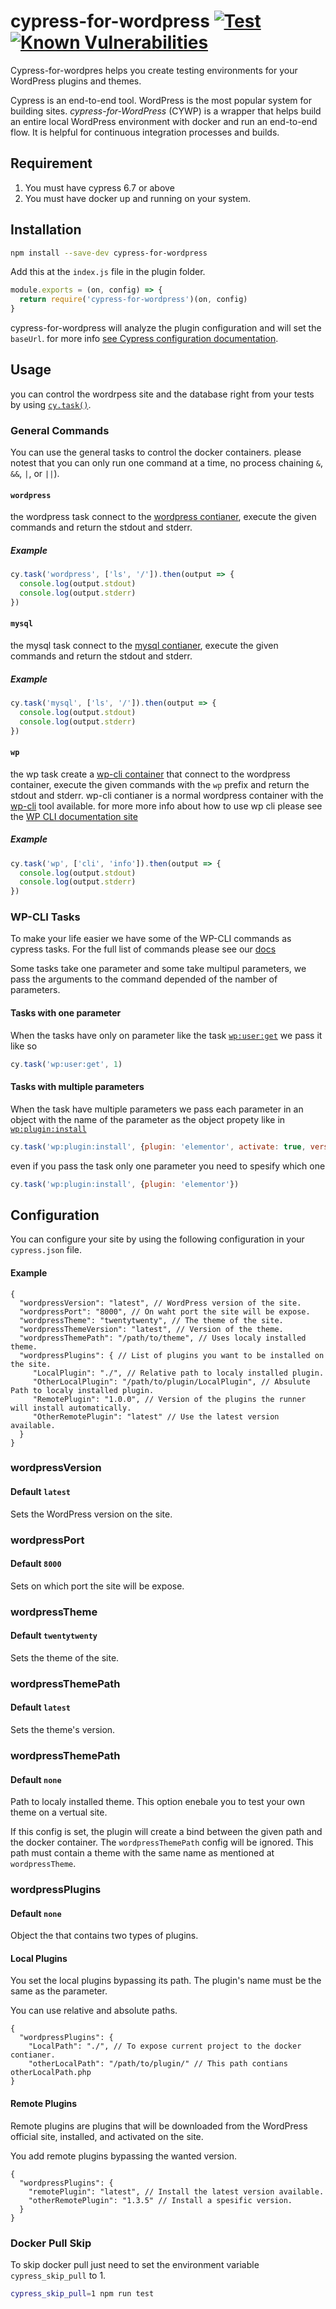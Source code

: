 # cypress-for-wordpress [![Test](https://github.com/OmriBarZik/cywp/actions/workflows/tests.yml/badge.svg)](https://github.com/OmriBarZik/cywp/actions/workflows/tests.yml)[![Known Vulnerabilities](https://snyk.io/test/github/OmriBarZik/cywp/badge.svg)](https://snyk.io/test/github/OmriBarZik/cywp)

Cypress-for-wordpres helps you create testing environments for your WordPress plugins and themes.

Cypress is an end-to-end tool. WordPress is the most popular system for building sites. *cypress-for-WordPress* (CYWP) is a wrapper that helps build an entire local WordPress environment with docker and run an end-to-end flow. It is helpful for continuous integration processes and builds.

## Requirement

1. You must have cypress 6.7 or above
2. You must have docker up and running on your system.

## Installation

```bash
npm install --save-dev cypress-for-wordpress
```

Add this at the `index.js` file in the plugin folder.
```js
module.exports = (on, config) => {
  return require('cypress-for-wordpress')(on, config)
}
```

cypress-for-wordpress will analyze the plugin configuration and will set the `baseUrl`. for more info [see Cypress configuration documentation](https://docs.cypress.io/guides/references/configuration#Global).


## Usage 

you can control the wordrpess site and the database right from your tests by using [`cy.task()`](https://docs.cypress.io/api/commands/task).

### General Commands
You can use the general tasks to control the docker containers. please notest that you can only run one command at a time, no process chaining `&`, `&&`, `|`, or `||`).
#### `wordpress`
the wordpress task connect to the [wordpress contianer](https://hub.docker.com/_/wordpress), execute the given commands and return the stdout and stderr.
##### Example

```js
cy.task('wordpress', ['ls', '/']).then(output => {
  console.log(output.stdout)
  console.log(output.stderr)
})
```
#### `mysql`
the mysql task connect to the [mysql contianer](https://hub.docker.com/_/mysql), execute the given commands and return the stdout and stderr.
##### Example

```js
cy.task('mysql', ['ls', '/']).then(output => {
  console.log(output.stdout)
  console.log(output.stderr)
})
```

#### `wp`
the wp task create a [wp-cli container](https://hub.docker.com/_/wordpress) that connect to the wordpress container, execute the given commands with the `wp` prefix and return the stdout and stderr.
wp-cli contianer is a normal wordpress container with the [wp-cli](https://wp-cli.org/) tool available. for more more info about how to use wp cli please see the [WP CLI documentation site](https://developer.wordpress.org/cli/commands/)
##### Example

```js
cy.task('wp', ['cli', 'info']).then(output => {
  console.log(output.stdout)
  console.log(output.stderr)
})
```

### WP-CLI Tasks
To make your life easier we have some of the WP-CLI commands as cypress tasks. For the full list of commands please see our [docs](docs)

Some tasks take one parameter and some take multipul parameters, we pass the arguments to the command depended of the namber of parameters.

#### Tasks with one parameter
When the tasks have only on parameter like the task [`wp:user:get`](docs/user.md#User+get) we pass it like so
```js
cy.task('wp:user:get', 1)
```

#### Tasks with multiple parameters
When the task have multiple parameters we pass each parameter in an object with the name of the parameter as the object propety like in [`wp:plugin:install`](docs/plugin.md#Plugin+install)
```js
cy.task('wp:plugin:install', {plugin: 'elementor', activate: true, version: '2.0.0'})
```
even if you pass the task only one parameter you need to spesify which one
```js
cy.task('wp:plugin:install', {plugin: 'elementor'})
```

## Configuration

You can configure your site by using the following configuration in your `cypress.json` file.

#### Example
```jsonc
{
  "wordpressVersion": "latest", // WordPress version of the site.
  "wordpressPort": "8000", // On waht port the site will be expose.
  "wordpressTheme": "twentytwenty", // The theme of the site.
  "wordpressThemeVersion": "latest", // Version of the theme.
  "wordpressThemePath": "/path/to/theme", // Uses localy installed theme.
  "wordpressPlugins": { // List of plugins you want to be installed on the site.
     "LocalPlugin": "./", // Relative path to localy installed plugin.
     "OtherLocalPlugin": "/path/to/plugin/LocalPlugin", // Absulute Path to localy installed plugin.
     "RemotePlugin": "1.0.0", // Version of the plugins the runner will install automatically.
     "OtherRemotePlugin": "latest" // Use the latest version available.
  }
}
```
### wordpressVersion
#### Default `latest`
Sets the WordPress version on the site. 
### wordpressPort
#### Default `8000`
Sets on which port the site will be expose.
### wordpressTheme
#### Default `twentytwenty`
Sets the theme of the site.
### wordpressThemePath
#### Default `latest`
Sets the theme's version.
### wordpressThemePath
#### Default `none`
Path to localy installed theme.
This option enebale you to test your own theme on a vertual site.

If this config is set, the plugin will create a bind between the given path and the docker container. The `wordpressThemePath` config will be ignored.
This path must contain a theme with the same name as mentioned at `wordpressTheme`.
### wordpressPlugins
#### Default `none`
Object the that contains two types of plugins.
#### Local Plugins
You set the local plugins bypassing its path. The plugin's name must be the same as the parameter.

You can use relative and absolute paths.
```jsonc
{
  "wordpressPlugins": {
    "LocalPath": "./", // To expose current project to the docker contianer.
    "otherLocalPath": "/path/to/plugin/" // This path contians otherLocalPath.php
}
```

#### Remote Plugins
Remote plugins are plugins that will be downloaded from the WordPress official site, installed, and activated on the site.

You add remote plugins bypassing the wanted version.
```jsonc
{
  "wordpressPlugins": {
    "remotePlugin": "latest", // Install the latest version available. 
    "otherRemotePlugin": "1.3.5" // Install a spesific version.
  }
}
```

### Docker Pull Skip
To skip docker pull just need to set the environment variable `cypress_skip_pull` to 1.
```bash
cypress_skip_pull=1 npm run test
```

